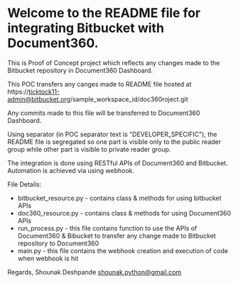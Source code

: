 # Welcome to the README file for integrating Bitbucket with Document360.

This is Proof of Concept project which reflects any changes made to the Bitbucket repository in Document360 Dashboard.

This POC transfers any canges made to README file hosted at https://ticktock11-admin@bitbucket.org/sample_workspace_id/doc360roject.git

Any commits made to this file will be transferred to Document360 Dashboard.

Using separator (in POC separator text is "DEVELOPER_SPECIFIC"), the README file is segregated so one part is visible only to the public reader group while other part is visible to private reader group.

The integration is done using RESTful APIs of Document360 and Bitbucket.
Automation is achieved via using webhook.

File Details: <br>
* bitbucket_resource.py - contains class & methods for using bitbucket APIs <br> 
* doc360_resource.py - contains class & methods for using Document360 APIs <br>
* run_process.py - this file contains function to use the APIs of Document360 & Bibucket to transfer any change made to Bitbucket repository to Document360 <br>
* main.py - this file contains the webhook creation and execution of code when webhook is hit <br>


Regards,
Shounak Deshpande
shounak.python@gmail.com
